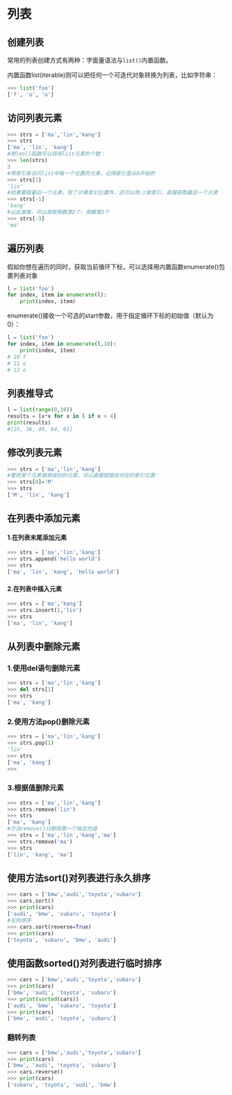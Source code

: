 # 列表

## 创建列表

常用的列表创建方式有两种：字面量语法与`list()`内置函数。

内置函数list(iterable)则可以把任何一个可迭代对象转换为列表，比如字符串：

```python
>>> list('foo')
['f', 'o', 'o']
```

## 访问列表元素

```python
>>> strs = ['ma','lin','kang']
>>> strs
['ma', 'lin', 'kang']
#用len()函数可以获得list元素的个数：
>>> len(strs)
3
#用索引来访问list中每一个位置的元素，记得索引是从0开始的
>>> strs[1]
'lin'
#如果要取最后一个元素，除了计算索引位置外，还可以用-1做索引，直接获取最后一个元素
>>> strs[-1]
'kang'
#以此类推，可以获取倒数第2个、倒数第3个
>>> strs[-3]
'ma'
```

## 遍历列表

假如你想在遍历的同时，获取当前循环下标，可以选择用内置函数enumerate()包裹列表对象

```python
l = list('foo')
for index, item in enumerate(l):
    print(index, item)
```
enumerate()接收一个可选的start参数，用于指定循环下标的初始值（默认为0）：

```python
l = list('foo')
for index, item in enumerate(l,10):
    print(index, item)
# 10 f
# 11 o
# 12 o
```

## 列表推导式

```python
l = list(range(0,10))
results = [x*x for x in l if x > 4]
print(results)
#[25, 36, 49, 64, 81]
```

## 修改列表元素

```python
>>> strs = ['ma','lin','kang']
#要把某个元素替换成别的元素，可以直接赋值给对应的索引位置：
>>> strs[0]='M'
>>> strs
['M', 'lin', 'kang']
```

## 在列表中添加元素

#### 1.在列表末尾添加元素

```python
>>> strs = ['ma','lin','kang']
>>> strs.append('hello world')
>>> strs
['ma', 'lin', 'kang', 'hello world']
```

#### 2.在列表中插入元素

```python
>>> strs = ['ma','kang']
>>> strs.insert(1,'lin')
>>> strs
['ma', 'lin', 'kang']
```

## 从列表中删除元素

### 1.使用del语句删除元素

```python
>>> strs = ['ma','lin','kang']
>>> del strs[1]
>>> strs
['ma', 'kang']
```

### 2.使用方法pop\(\)删除元素

```python
>>> strs = ['ma','lin','kang']
>>> strs.pop(1)
'lin'
>>> strs
['ma', 'kang']
>>>
```

### 3.根据值删除元素

```python
>>> strs = ['ma','lin','kang']
>>> strs.remove('lin')
>>> strs
['ma', 'kang']
#方法remove()只删除第一个指定的值
>>> strs = ['ma','lin','kang','ma']
>>> strs.remove('ma')
>>> strs
['lin', 'kang', 'ma']
```


## 使用方法sort\(\)对列表进行永久排序

```python
>>> cars = ['bmw','audi','toyota','subaru']
>>> cars.sort()
>>> print(cars)
['audi', 'bmw', 'subaru', 'toyota']
#反向排序
>>> cars.sort(reverse=True)
>>> print(cars)
['toyota', 'subaru', 'bmw', 'audi']
```

## 使用函数sorted\(\)对列表进行临时排序

```python
>>> cars = ['bmw','audi','toyota','subaru']
>>> print(cars)
['bmw', 'audi', 'toyota', 'subaru']
>>> print(sorted(cars))
['audi', 'bmw', 'subaru', 'toyota']
>>> print(cars)
['bmw', 'audi', 'toyota', 'subaru']
```

### 翻转列表

```python
>>> cars = ['bmw','audi','toyota','subaru']
>>> print(cars)
['bmw', 'audi', 'toyota', 'subaru']
>>> cars.reverse()
>>> print(cars)
['subaru', 'toyota', 'audi', 'bmw']
```

